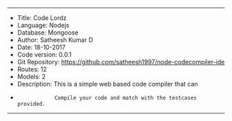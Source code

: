 *************************************************************************

*    Title: Code Lordz
*    Language: Nodejs
*    Database: Mongoose
*    Author: Satheesh Kumar D
*    Date: 18-10-2017
*    Code version: 0.0.1
*    Git Repository: https://github.com/satheesh1997/node-codecompiler-ide
*    Routes: 12
*    Models: 2
*    Description: This is a simple web based code compiler that can 
*                 Compile your code and match with the testcases provided.

***************************************************************************
